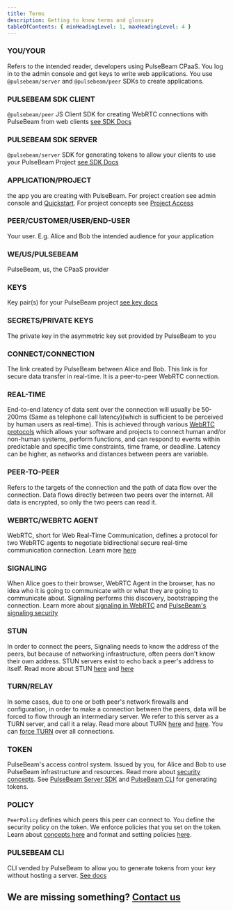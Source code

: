 ```yaml
---
title: Terms
description: Getting to know terms and glossary
tableOfContents: { minHeadingLevel: 1, maxHeadingLevel: 4 }
---
```


### YOU/YOUR

Refers to the intended reader, developers using PulseBeam CPaaS. You log in to the admin console and get keys to write web applications. You use `@pulsebeam/server` and `@pulsebeam/peer` SDKs to create applications.

### PULSEBEAM SDK CLIENT

`@pulsebeam/peer` JS Client SDK for creating WebRTC connections with PulseBeam from web clients [see SDK Docs](/docs/reference/peer-js)

### PULSEBEAM SDK SERVER

`@pulsebeam/server` SDK for generating tokens to allow your clients to use your PulseBeam Project [see SDK Docs](/docs/reference/server-js)

### APPLICATION/PROJECT

the app you are creating with PulseBeam. For project creation see admin console and [Quickstart](/docs/getting-started/quick-start). For project concepts see [Project Access](/docs/concepts/security-and-architecture/#project-access-control)

### PEER/CUSTOMER/USER/END-USER

Your user. E.g. Alice and Bob the intended audience for your application

### WE/US/PULSEBEAM

PulseBeam, us, the CPaaS provider

### KEYS

Key pair(s) for your PulseBeam project [see key docs](docs/concepts/security-and-architecture/#pulsebeam-project-keys)

### SECRETS/PRIVATE KEYS

The private key in the asymmetric key set provided by PulseBeam to you

### CONNECT/CONNECTION

The link created by PulseBeam between Alice and Bob. This link is for secure data transfer in real-time. It is a peer-to-peer WebRTC connection.

### REAL-TIME

End-to-end latency of data sent over the connection will usually be 50-200ms (Same as telephone call latency)(which is sufficient to be perceived by human users as real-time). This is achieved through various [WebRTC protocols](/docs/concepts/webrtc/#communicating-with-peers-via-rtp-and-sctp) which allows your software and projects to connect human and/or non-human systems, perform functions, and can respond to events within predictable and specific time constraints, time frame, or deadline. Latency can be higher, as networks and distances between peers are variable.

### PEER-TO-PEER

Refers to the targets of the connection and the path of data flow over the connection. Data flows directly between two peers over the internet. All data is encrypted, so only the two peers can read it.

### WEBRTC/WEBRTC AGENT

WebRTC, short for Web Real-Time Communication, defines a protocol for two WebRTC agents to negotiate bidirectional secure real-time communication connection. Learn more [here](/docs/concepts/webrtc)

### SIGNALING

When Alice goes to their browser, WebRTC Agent in the browser, has no idea who it is going to communicate with or what they are going to communicate about. Signaling performs this discovery, bootstrapping the connection. Learn more about [signaling in WebRTC](/docs/concepts/webrtc/#signaling-how-peers-find-each-other-in-webrtc) and [PulseBeam's signaling security](/docs/concepts/security-and-architecture/#signaling-security)

### STUN

In order to connect the peers, Signaling needs to know the address of the peers, but because of networking infrastructure, often peers don't know their own address. STUN servers exist to echo back a peer's address to itself. Read more about STUN [here](/docs/concepts/security-and-architecture/#turn--stun-security) and [here](/docs/concepts/webrtc/#connecting-and-nat-traversal-with-stunturn)

### TURN/RELAY

In some cases, due to one or both peer's network firewalls and configuration, in order to make a connection between the peers, data will be forced to flow through an intermediary server. We refer to this server as a TURN server, and call it a relay. Read more about TURN [here](/docs/concepts/security-and-architecture/#turn--stun-security) and [here](/docs/concepts/webrtc/#connecting-and-nat-traversal-with-stunturn). You can [force TURN](https://jsr.io/@pulsebeam/peer/doc/~/PeerOptionsFull#property_forcerelay) over all connections.

### TOKEN

PulseBeam's access control system. Issued by you, for Alice and Bob to use PulseBeam infrastructure and resources. Read more about [security concepts](/docs/concepts/security-and-architecture). See [PulseBeam Server SDK](/docs/reference/server-js) and [PulseBeam CLI](/docs/reference/cli) for generating tokens.

### POLICY

`PeerPolicy` defines which peers this peer can connect to. You define the security policy on the token. We enforce policies that you set on the token. Learn about [concepts here](/docs/concepts/security-and-architecture/#customer-tokens-ttl-policies) and format and setting policies [here](https://jsr.io/@pulsebeam/server/doc/~/PeerPolicy).

### PULSEBEAM CLI

CLI vended by PulseBeam to allow you to generate tokens from your key without hosting a server. [See docs](/docs/reference/cli)

## We are missing something? [Contact us](/docs/community-and-support/discord)